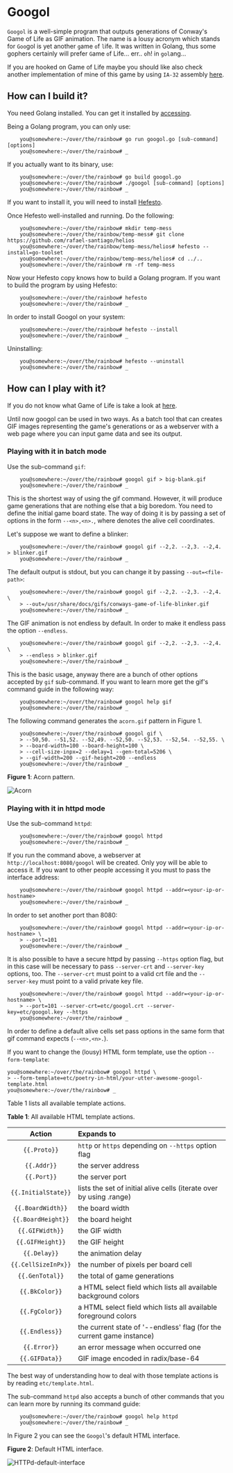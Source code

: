 # Googol

``Googol`` is a well-simple program that outputs generations of Conway's Game of Life as GIF animation. The name is a
lousy acronym which stands for ``Goo``gol is yet another ``g``ame ``o``f ``l``ife. It was written in Golang, thus some
gophers certainly will prefer ``G``ame ``o``f Life... err..  ``o``h! in ``gol``ang...

If you are hooked on Game of Life maybe you should like also check another implementation of mine of this game by using
``IA-32`` assembly [here](https://github.com/rafael-santiago/life).

## How can I build it?

You need Golang installed. You can get it installed by [accessing](https://golang.org/dl).

Being a Golang program, you can only use:

```
    you@somewhere:~/over/the/rainbow# go run googol.go [sub-command] [options]
    you@somewhere:~/over/the/rainbow# _
```

If you actually want to its binary, use:

```
    you@somewhere:~/over/the/rainbow# go build googol.go
    you@somewhere:~/over/the/rainbow# ./googol [sub-command] [options]
    you@somewhere:~/over/the/rainbow# _
```

If you want to install it, you will need to install [Hefesto](https://github.com/rafael-santiago/hefesto).

Once Hefesto well-installed and running. Do the following:

```
    you@somewhere:~/over/the/rainbow# mkdir temp-mess
    you@somewhere:~/over/the/rainbow/temp-mess# git clone https://github.com/rafael-santiago/helios
    you@somewhere:~/over/the/rainbow/temp-mess/helios# hefesto --install=go-toolset
    you@somewhere:~/over/the/rainbow/temp-mess/helios# cd ../..
    you@somewhere:~/over/the/rainbow# rm -rf temp-mess
```

Now your Hefesto copy knows how to build a Golang program. If you want to build the program by using Hefesto:

```
    you@somewhere:~/over/the/rainbow# hefesto
    you@somewhere:~/over/the/rainbow# _
```

In order to install Googol on your system:

```
    you@somewhere:~/over/the/rainbow# hefesto --install
    you@somewhere:~/over/the/rainbow# _
```

Uninstalling:

```
    you@somewhere:~/over/the/rainbow# hefesto --uninstall
    you@somewhere:~/over/the/rainbow# _
```

## How can I play with it?

If you do not know what Game of Life is take a look at [here](https://www.conwaylife.com).

Until now googol can be used in two ways. As a batch tool that can creates GIF images representing the game's generations
or as a webserver with a web page where you can input game data and see its output.

### Playing with it in batch mode

Use the sub-command ``gif``:

```
    you@somewhere:~/over/the/rainbow# googol gif > big-blank.gif
    you@somewhere:~/over/the/rainbow# _
```

This is the shortest way of using the gif command. However, it will produce game generations that are nothing else that a
big boredom. You need to define the initial game board state. The way of doing it is by passing a set of options in the
form ``--<n>,<n>.``, where <n> denotes the alive cell coordinates.

Let's suppose we want to define a blinker:

```
    you@somewhere:~/over/the/rainbow# googol gif --2,2. --2,3. --2,4. > blinker.gif
    you@somewhere:~/over/the/rainbow# _
```

The default output is stdout, but you can change it by passing ``--out=<file-path>``:

```
    you@somewhere:~/over/the/rainbow# googol gif --2,2. --2,3. --2,4. \
    > --out=/usr/share/docs/gifs/conways-game-of-life-blinker.gif
    you@somewhere:~/over/the/rainbow# _
```

The GIF animation is not endless by default. In order to make it endless pass the option ``--endless``.

```
    you@somewhere:~/over/the/rainbow# googol gif --2,2. --2,3. --2,4. \
    > --endless > blinker.gif
    you@somewhere:~/over/the/rainbow# _
```

This is the basic usage, anyway there are a bunch of other options accepted by ``gif`` sub-command. If you want to learn
more get the gif's command guide in the following way:

```
    you@somewhere:~/over/the/rainbow# googol help gif
    you@somewhere:~/over/the/rainbow# _
```

The following command generates the ``acorn.gif`` pattern in Figure 1.

```
    you@somewhere:~/over/the/rainbow# googol gif \
    > --50,50. --51,52. --52,49. --52,50. --52,53. --52,54. --52,55. \
    > --board-width=100 --board-height=100 \
    > --cell-size-inpx=2 --delay=1 --gen-total=5206 \
    > --gif-width=200 --gif-height=200 --endless
    you@somewhere:~/over/the/rainbow# _
```

**Figure 1**: Acorn pattern.

![Acorn](https://github.com/rafael-santiago/googol/blob/master/etc/acorn.gif)

### Playing with it in httpd mode

Use the sub-command ``httpd``:

```
    you@somewhere:~/over/the/rainbow# googol httpd
    you@somewhere:~/over/the/rainbow# _
```

If you run the command above, a webserver at ``http://localhost:8080/googol`` will be created. Only yoy will be able to
access it. If you want to other people accessing it you must to pass the interface address:

```
    you@somewhere:~/over/the/rainbow# googol httpd --addr=<your-ip-or-hostname>
    you@somewhere:~/over/the/rainbow# _
```

In order to set another port than 8080:

```
    you@somewhere:~/over/the/rainbow# googol httpd --addr=<your-ip-or-hostname> \
    > --port=101
    you@somewhere:~/over/the/rainbow# _
```

It is also possible to have a secure httpd by passing ``--https`` option flag, but in this case will be necessary to pass
``--server-crt`` and ``--server-key`` options, too. The ``--server-crt`` must point to a valid crt file and the
``--server-key`` must point to a valid private key file.

```
    you@somewhere:~/over/the/rainbow# googol httpd --addr=<your-ip-or-hostname> \
    > --port=101 --server-crt=etc/googol.crt --server-key=etc/googol.key --https
    you@somewhere:~/over/the/rainbow# _
```

In order to define a default alive cells set pass options in the same form that gif command expects (``--<n>,<n>.``).

If you want to change the (lousy) HTML form template, use the option ``--form-template``:

    you@somewhere:~/over/the/rainbow# googol httpd \
    > --form-template=etc/poetry-in-html/your-utter-awesome-googol-template.html
    you@somewhere:~/over/the/rainbow# _

Table 1 lists all available template actions.

**Table 1**: All available HTML template actions.

| Action | Expands to |
|:------:|:-----------|
|``{{.Proto}}``|``http`` or ``https`` depending on ``--https`` option flag|
|``{{.Addr}}``|the server address|
|``{{.Port}}``| the server port|
|``{{.InitialState}}``|lists the set of initial alive cells (iterate over by using .range)|
|``{{.BoardWidth}}``|the board width|
|``{{.BoardHeight}}``|the board height|
|``{{.GIFWidth}}``|the GIF width|
|``{{.GIFHeight}}``|the GIF height|
|``{{.Delay}}``|the animation delay|
|``{{.CellSizeInPx}}``|the number of pixels per board cell|
|``{{.GenTotal}}``|the total of game generations|
|``{{.BkColor}}``|a HTML select field which lists all available background colors|
|``{{.FgColor}}``|a HTML select field which lists all available foreground colors|
|``{{.Endless}}``|the current state of '--endless' flag (for the current game instance)|
|``{{.Error}}``|an error message when occurred one|
|``{{.GIFData}}``|GIF image encoded in radix/base-64|

The best way of understanding how to deal with those template actions is by reading ``etc/template.html``.

The sub-command ``httpd`` also accepts a bunch of other commands that you can learn more by running its command guide:

```
    you@somewhere:~/over/the/rainbow# googol help httpd
    you@somewhere:~/over/the/rainbow# _
```

In Figure 2 you can see the ``Googol``'s default HTML interface.

**Figure 2**: Default HTML interface.

![HTTPd-default-interface](https://github.com/rafael-santiago/googol/blob/master/etc/httpd-screenshot.gif)
